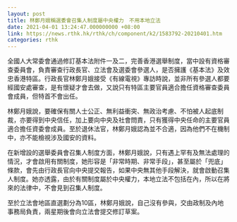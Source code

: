 ```yaml
---
layout: post
title: 林鄭月娥稱選委會召集人制度屬中央權力　不用本地立法
date: 2021-04-01 13:24:47.000000000 +08:00
link: https://news.rthk.hk/rthk/ch/component/k2/1583792-20210401.htm
categories: rthk
---
```


全國人大常委會通過修訂基本法附件一及二，完善香港選舉制度，當中設有資格審查委員會，負責審查行政長官、立法會及選委會參選人，是否擁護《基本法》及效忠香港特區。行政長官林鄭月娥接受《有線電視》專訪時說，並非所有參選人都要經國安處審查，是有懷疑才會去做，又說只有特區主要官員適合擔任資格審查委員會成員，但特首不會出任。

林鄭月娥說，要確保有關人士公正、無利益衝突、無政治考慮、不怕被人起底制裁，亦要得到中央信任，加上要向中央及社會問責，只有獲得中央任命的主要官員適合擔任資委會成員。至於退休法官，林鄭月娥認為並不合適，因為他們不在機制中，亦不能檢視涉及國安的資料。

在新增設的選舉委員會召集人制度方面，林鄭月娥說，只有遇上罕有及無法處理的情況，才會啟用有關制度，她形容是「非常時期、非常手段」，甚至屬於「兜底」條款，會先由行政長官向中央提交報告，如果中央無其他手段解決，就會啟動召集人制度。她亦透露，由於有關制度屬於中央權力，本地立法不包括在內，所以在將來的法律中，不會見到召集人制度。

至於立法會地區直選劃分為10區，林鄭月娥說，自己沒有參與，交由政制及內地事務局負責，兩星期後會向立法會提交修訂草案。
